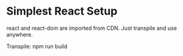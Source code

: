 # Simplest React Setup

react and react-dom are imported from CDN.
Just transpile and use anywhere. 

Transpile: npm run build
